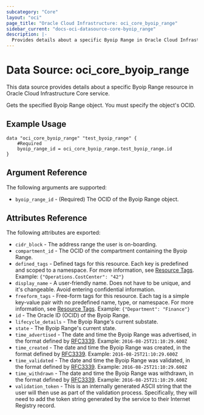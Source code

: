 ```yaml
---
subcategory: "Core"
layout: "oci"
page_title: "Oracle Cloud Infrastructure: oci_core_byoip_range"
sidebar_current: "docs-oci-datasource-core-byoip_range"
description: |-
  Provides details about a specific Byoip Range in Oracle Cloud Infrastructure Core service
---
```


# Data Source: oci_core_byoip_range
This data source provides details about a specific Byoip Range resource in Oracle Cloud Infrastructure Core service.

Gets the specified Byoip Range object. You must specify the object's OCID.


## Example Usage

```hcl
data "oci_core_byoip_range" "test_byoip_range" {
	#Required
	byoip_range_id = oci_core_byoip_range.test_byoip_range.id
}
```

## Argument Reference

The following arguments are supported:

* `byoip_range_id` - (Required) The OCID of the Byoip Range object.


## Attributes Reference

The following attributes are exported:

* `cidr_block` - The address range the user is on-boarding.
* `compartment_id` - The OCID of the compartment containing the Byoip Range. 
* `defined_tags` - Defined tags for this resource. Each key is predefined and scoped to a namespace. For more information, see [Resource Tags](https://docs.cloud.oracle.com/iaas/Content/General/Concepts/resourcetags.htm).  Example: `{"Operations.CostCenter": "42"}` 
* `display_name` - A user-friendly name. Does not have to be unique, and it's changeable. Avoid entering confidential information. 
* `freeform_tags` - Free-form tags for this resource. Each tag is a simple key-value pair with no predefined name, type, or namespace. For more information, see [Resource Tags](https://docs.cloud.oracle.com/iaas/Content/General/Concepts/resourcetags.htm).  Example: `{"Department": "Finance"}` 
* `id` - The Oracle ID (OCID) of the Byoip Range.
* `lifecycle_details` - The Byoip Range's current substate.
* `state` - The Byoip Range's current state.
* `time_advertised` - The date and time the Byoip Range was advertised, in the format defined by [RFC3339](https://tools.ietf.org/html/rfc3339).  Example: `2016-08-25T21:10:29.600Z` 
* `time_created` - The date and time the Byoip Range was created, in the format defined by [RFC3339](https://tools.ietf.org/html/rfc3339).  Example: `2016-08-25T21:10:29.600Z` 
* `time_validated` - The date and time the Byoip Range was validated, in the format defined by [RFC3339](https://tools.ietf.org/html/rfc3339).  Example: `2016-08-25T21:10:29.600Z` 
* `time_withdrawn` - The date and time the Byoip Range was withdrawn, in the format defined by [RFC3339](https://tools.ietf.org/html/rfc3339).  Example: `2016-08-25T21:10:29.600Z` 
* `validation_token` - This is an internally generated ASCII string that the user will then use as part of the validation process. Specifically, they will need to add the token string generated by the service to their Internet Registry record.

